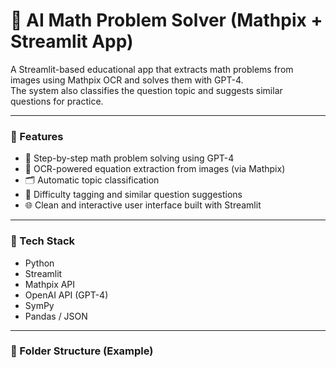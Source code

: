 # 🤖 AI Math Problem Solver (Mathpix + Streamlit App)

A Streamlit-based educational app that extracts math problems from images using Mathpix OCR and solves them with GPT-4.  
The system also classifies the question topic and suggests similar questions for practice.

---

### 📌 Features

- 🧠 Step-by-step math problem solving using GPT-4
- 📸 OCR-powered equation extraction from images (via Mathpix)
- 🗂️ Automatic topic classification
- 🎯 Difficulty tagging and similar question suggestions
- 🌐 Clean and interactive user interface built with Streamlit

---

### 🔧 Tech Stack

- Python
- Streamlit
- Mathpix API
- OpenAI API (GPT-4)
- SymPy
- Pandas / JSON

---

### 📂 Folder Structure (Example)

